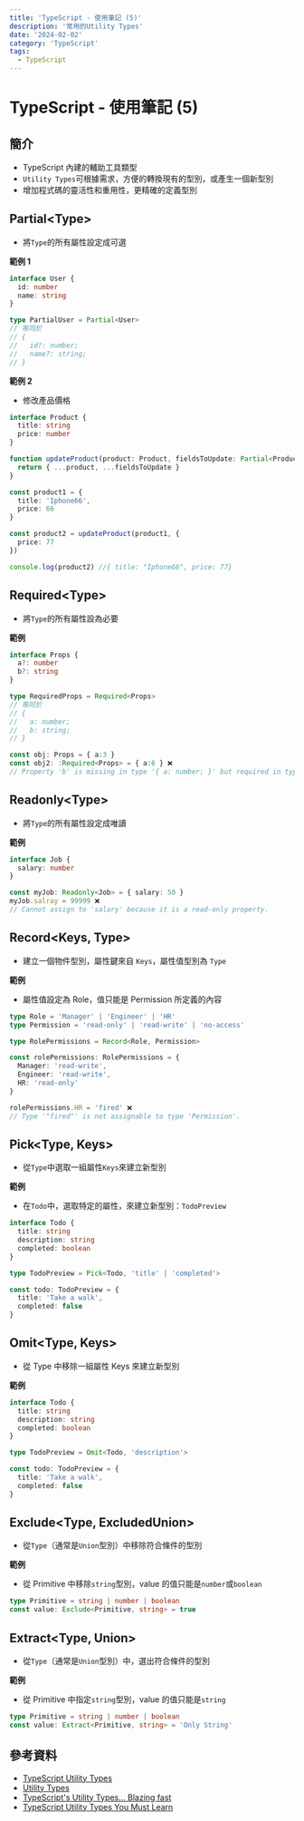 ```yaml
---
title: 'TypeScript - 使用筆記 (5)'
description: '常用的Utility Types'
date: '2024-02-02'
category: 'TypeScript'
tags:
  - TypeScript
---
```


# TypeScript - 使用筆記 (5)

## 簡介

- TypeScript 內建的輔助工具類型
- `Utility Types`可根據需求，方便的轉換現有的型別，或產生一個新型別
- 增加程式碼的靈活性和重用性，更精確的定義型別

## Partial\<Type>

- 將`Type`的所有屬性設定成可選

**範例 1**

```ts
interface User {
  id: number
  name: string
}

type PartialUser = Partial<User>
// 等同於
// {
//   id?: number;
//   name?: string;
// }
```

**範例 2**

- 修改產品價格

```ts
interface Product {
  title: string
  price: number
}

function updateProduct(product: Product, fieldsToUpdate: Partial<Product>) {
  return { ...product, ...fieldsToUpdate }
}

const product1 = {
  title: 'Iphone66',
  price: 66
}

const product2 = updateProduct(product1, {
  price: 77
})

console.log(product2) //{ title: "Iphone66", price: 77}
```

## Required\<Type>

- 將`Type`的所有屬性設為必要

**範例**

```ts
interface Props {
  a?: number
  b?: string
}

type RequiredProps = Required<Props>
// 等同於
// {
//   a: number;
//   b: string;
// }

const obj: Props = { a:3 }
const obj2: :Required<Props> = { a:6 } ❌
// Property 'b' is missing in type '{ a: number; }' but required in type 'Required<Props>'.
```

## Readonly\<Type>

- 將`Type`的所有屬性設定成唯讀

**範例**

```ts
interface Job {
  salary: number
}

const myJob: Readonly<Job> = { salary: 50 }
myJob.salray = 99999 ❌
// Cannot assign to 'salary' because it is a read-only property.
```

## Record\<Keys, Type>

- 建立一個物件型別，屬性鍵來自 `Keys`，屬性值型別為 `Type`

**範例**

- 屬性值設定為 Role，值只能是 Permission 所定義的內容

```ts
type Role = 'Manager' | 'Engineer' | 'HR'
type Permission = 'read-only' | 'read-write' | 'no-access'

type RolePermissions = Record<Role, Permission>

const rolePermissions: RolePermissions = {
  Manager: 'read-write',
  Engineer: 'read-write',
  HR: 'read-only'
}

rolePermissions.HR = 'fired' ❌
// Type '"fired"' is not assignable to type 'Permission'.
```

## Pick\<Type, Keys>

- 從`Type`中選取一組屬性`Keys`來建立新型別

**範例**

- 在`Todo`中，選取特定的屬性，來建立新型別：`TodoPreview`

```ts
interface Todo {
  title: string
  description: string
  completed: boolean
}

type TodoPreview = Pick<Todo, 'title' | 'completed'>

const todo: TodoPreview = {
  title: 'Take a walk',
  completed: false
}
```

## Omit\<Type, Keys>

- 從 Type 中移除一組屬性 Keys 來建立新型別

**範例**

```ts
interface Todo {
  title: string
  description: string
  completed: boolean
}

type TodoPreview = Omit<Todo, 'description'>

const todo: TodoPreview = {
  title: 'Take a walk',
  completed: false
}
```

## Exclude\<Type, ExcludedUnion>

- 從`Type`（通常是`Union`型別）中移除符合條件的型別

**範例**

- 從 Primitive 中移除`string`型別，value 的值只能是`number`或`boolean`

```ts
type Primitive = string | number | boolean
const value: Exclude<Primitive, string> = true
```

## Extract\<Type, Union>

- 從`Type`（通常是`Union`型別）中，選出符合條件的型別

**範例**

- 從 Primitive 中指定`string`型別，value 的值只能是`string`

```ts
type Primitive = string | number | boolean
const value: Extract<Primitive, string> = 'Only String'
```

## 參考資料

- [TypeScript Utility Types](https://www.w3schools.com/typescript/typescript_utility_types.php)
- [Utility Types](https://www.typescriptlang.org/docs/handbook/utility-types.html)
- [TypeScript's Utility Types... Blazing fast](https://www.youtube.com/watch?v=EU0TB_8KHpY)
- [TypeScript Utility Types You Must Learn](https://www.youtube.com/watch?v=hWww6L3vI5A)
